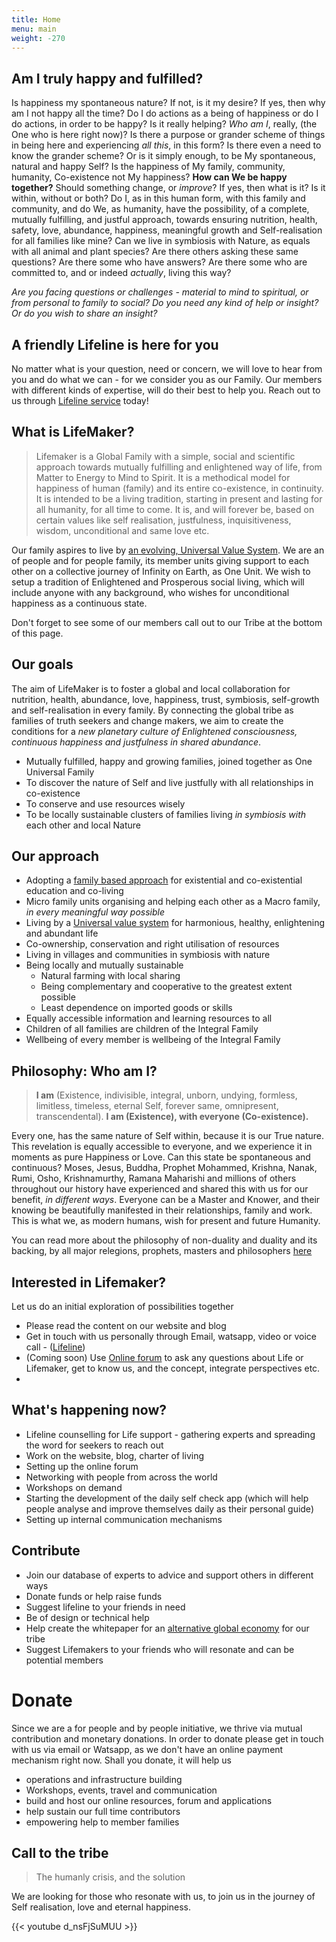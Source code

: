 ```yaml
---
title: Home
menu: main
weight: -270
---
```


## Am I truly happy and fulfilled? 
Is happiness my spontaneous nature? If not, is it my desire? If yes, then why am I not happy all the time? Do I do actions as a being of happiness or do I do actions, in order to be happy? Is it really helping? *Who am I*, really, (the One who is here right now)? Is there a purpose or grander scheme of things in being here and experiencing *all this*, in this form? Is there even a need to know the grander scheme? Or is it simply enough, to be My spontaneous, natural and happy Self? Is the happiness of My family, community, humanity, Co-existence not My happiness? **How can We be happy together?** Should something change, or *improve*? If yes, then what is it? Is it within, without or both? Do I, as in this human form, with this family and community, and do We, as humanity, have the possibility, of a complete, mutually fulfilling, and justful approach, towards ensuring nutrition, health, safety, love, abundance, happiness, meaningful growth and Self-realisation for all families like mine? Can we live in symbiosis with Nature, as equals with all animal and plant species? Are there others asking these same questions? Are there some who have answers? Are there some who are committed to, and or indeed *actually*, living this way? 

*Are you facing questions or challenges - material to mind to spiritual, or from personal to family to social? Do you need any kind of help or insight? Or do you wish to share an insight?*

## A friendly Lifeline is here for you 

No matter what is your question, need or concern, we will love to hear from you and do what we can - for we consider you as our Family. Our members with different kinds of expertise, will do their best to help you. Reach out to us through [Lifeline service](/lifeline) today! 

## What is LifeMaker?

> Lifemaker is a Global Family with a simple, social and scientific approach towards mutually fulfilling and enlightened way of life, from Matter to Energy to Mind to Spirit. It is a methodical model for happiness of human (family) and its entire co-existence, in continuity. It is intended to be a living tradition, starting in present and lasting for all humanity, for all time to come. It is, and will forever be, based on certain values like self realisation, justfulness, inquisitiveness, wisdom, unconditional and same love etc. 

Our family aspires to live by [an evolving, Universal Value System](https://docs.google.com/document/d/18AtEj2GhpBe9REYUvQ999nMklHZq1RohGEOhM0OhqQ0). We are an of people and for people family, its member units giving support to each other on a collective journey of Infinity on Earth, as One Unit. We wish to setup a tradition of Enlightened and Prosperous social living, which will include anyone with any background, who wishes for unconditional happiness as a continuous state.

Don't forget to see some of our members call out to our Tribe at the bottom of this page.

## Our goals

The aim of LifeMaker is to foster a global and local collaboration for nutrition, health, abundance, love, happiness, trust, symbiosis, self-growth and self-realisation in every family. By connecting the global tribe as families of truth seekers and change makers, we aim to create the conditions for a *new planetary culture of Enlightened consciousness, continuous happiness and justfulness in shared abundance*.

- Mutually fulfilled, happy and growing families, joined together as One Universal Family
- To discover the nature of Self and live justfully with all relationships in co-existence
- To conserve and use resources wisely
- To be locally sustainable clusters of families living *in symbiosis with* each other and local Nature

## Our approach

- Adopting a [family based approach](/model) for existential and co-existential education and co-living
- Micro family units organising and helping each other as a Macro family, *in every meaningful way possible*
- Living by a [Universal value system](/values) for harmonious, healthy, enlightening and abundant life
- Co-ownership, conservation and right utilisation of resources
- Living in villages and communities in symbiosis with nature
- Being locally and mutually sustainable
  - Natural farming with local sharing
  - Being complementary and cooperative to the greatest extent possible
  - Least dependence on imported goods or skills
- Equally accessible information and learning resources to all
- Children of all families are children of the Integral Family
- Wellbeing of every member is wellbeing of the Integral Family

## Philosophy: Who am I?

> **I am** (Existence, indivisible, integral, unborn, undying, formless, limitless, timeless, eternal Self, forever same, omnipresent, transcendental). **I am (Existence), with everyone (Co-existence).** 

Every one, has the same nature of Self within, because it is our True nature. This revelation is equally accessible to everyone, and we experience it in moments as pure Happiness or Love. Can this state be spontaneous and continuous? Moses, Jesus, Buddha, Prophet Mohammed, Krishna, Nanak, Rumi, Osho, Krishnamurthy, Ramana Maharishi and millions of others throughout our history have experienced and shared this with us for our benefit, *in different ways*. Everyone can be a Master and Knower, and their knowing be beautifully manifested in their relationships, family and work. This is what we, as modern humans, wish for present and future Humanity.

You can read more about the philosophy of non-duality and duality and its backing, by all major relegions, prophets, masters and philosophers [here](/philosophy)

## Interested in Lifemaker?
Let us do an initial exploration of possibilities together

  - Please read the content on our website and blog
  - Get in touch with us personally through Email, watsapp, video or voice call - ([Lifeline](/lifeline))
  - (Coming soon) Use [Online forum](/forum) to ask any questions about Life or Lifemaker, get to know us, and the concept, integrate perspectives etc. 
-

## What's happening now?

* Lifeline counselling for Life support - gathering experts and spreading the word for seekers to reach out
* Work on the website, blog, charter of living
* Setting up the online forum
* Networking with people from across the world
* Workshops on demand
* Starting the development of the daily self check app (which will help people analyse and improve themselves daily as their personal guide)
* Setting up internal communication mechanisms

## Contribute
* Join our database of experts to advice and support others in different ways
* Donate funds or help raise funds
* Suggest lifeline to your friends in need
* Be of design or technical help
* Help create the whitepaper for an [alternative global economy](/economy) for our tribe
* Suggest Lifemakers to your friends who will resonate and can be potential members 

# Donate

Since we are a for people and by people initiative, we thrive via mutual contribution and monetary donations.
In order to donate please get in touch with us via email or Watsapp, as we don't have an online payment mechanism right now. 
Shall you donate, it will help us 

- operations and infrastructure building
- Workshops, events, travel and communication
- build and host our online resources, forum and applications
- help sustain our full time contributors
- empowering help to member families

## Call to the tribe

> The humanly crisis, and the solution

We are looking for those who resonate with us, to join us in the journey of Self realisation, love and eternal happiness.

{{< youtube d_nsFjSuMUU >}}
